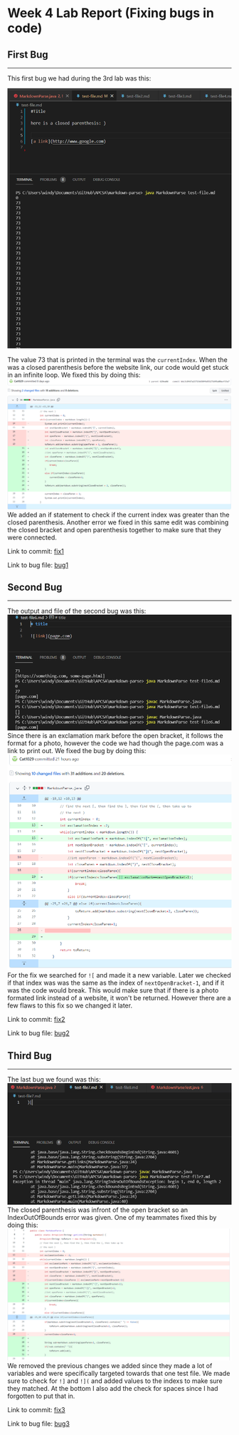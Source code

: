 # Week 4 Lab Report (Fixing bugs in code)
## First Bug


---

This first bug we had during the 3rd lab was this:

![bug1](photos/result1.PNG)

The value 73 that is printed in the terminal was the `currentIndex`. When the was a closed parenthesis before the website link, our code would get stuck in an infinite loop. We fixed this by doing this:
![fix1](photos/fix1.PNG)
We added an if statement to check if the current index was greater than the closed parenthesis. Another error we fixed in this same edit was combining the closed bracket and open parenthesis together to make sure that they were connected.

Link to commit: [fix1](https://github.com/c5du/markdown-parse/commit/b4c3c8fd7a237154450f6d55271695a80acf33a7)

Link to bug file: [bug1](https://github.com/c5du/markdown-parse/blob/main/break-file.md)

## Second Bug

---

The output and file of the second bug was this:
![bug2](photos/result2.PNG)
Since there is an exclamation mark before the open bracket, it follows the format for a photo, however the code we had though the page.com was a link to print out. We fixed the bug by doing this:
![fix2](photos/fix2.PNG)
For the fix we searched for `![` and made it a new variable. Later we checked if that index was was the same as the index of `nextOpenBracket-1`, and if it was the code would break. This would make sure that if there is a photo formated link instead of a website, it won't be returned. However there are a few flaws to this fix so we changed it later.

Link to commit: [fix2](https://github.com/c5du/markdown-parse/commit/8bd251976a54b2a546b9f178285dd97dcf507681)

Link to bug file: [bug2](https://github.com/c5du/markdown-parse/edit/main/test-file6.md)

## Third Bug

---

The last bug we found was this:
![result3](photos/result3.PNG)
The closed parenthesis was infront of the open bracket so an IndexOutOfBounds error was given. One of my teammates fixed this by doing this:
![fix3](photos/fix3.PNG)
We removed the previous changes we added since they made a lot of variables and were specifically targeted towards that one test file. We made sure to check for `!]` and `!](` and added values to the indexs to make sure they matched. At the bottom I also add the check for spaces since I had forgotten to put that in.

Link to commit: [fix3](https://github.com/c5du/markdown-parse/commit/f2927688c1a5bff5d3d1c7987b32656bfb3b4cec)

Link to bug file: [bug3](https://github.com/c5du/markdown-parse/blob/main/test-file7.md)

